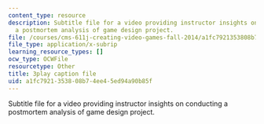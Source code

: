 ```yaml
---
content_type: resource
description: Subtitle file for a video providing instructor insights on conducting
  a postmortem analysis of game design project.
file: /courses/cms-611j-creating-video-games-fall-2014/a1fc7921353808b74ee45ed94a90b85f_4HP37G4v3S8.srt
file_type: application/x-subrip
learning_resource_types: []
ocw_type: OCWFile
resourcetype: Other
title: 3play caption file
uid: a1fc7921-3538-08b7-4ee4-5ed94a90b85f
---
```

Subtitle file for a video providing instructor insights on conducting a postmortem analysis of game design project.

